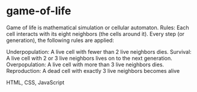 # game-of-life
Game of life is mathematical simulation or cellular automaton.
Rules:
Each cell interacts with its eight neighbors (the cells around it). Every step (or generation), the following rules are applied:

Underpopulation: A live cell with fewer than 2 live neighbors dies.
Survival: A live cell with 2 or 3 live neighbors lives on to the next generation.
Overpopulation: A live cell with more than 3 live neighbors dies.
Reproduction: A dead cell with exactly 3 live neighbors becomes alive

HTML, CSS, JavaScript
